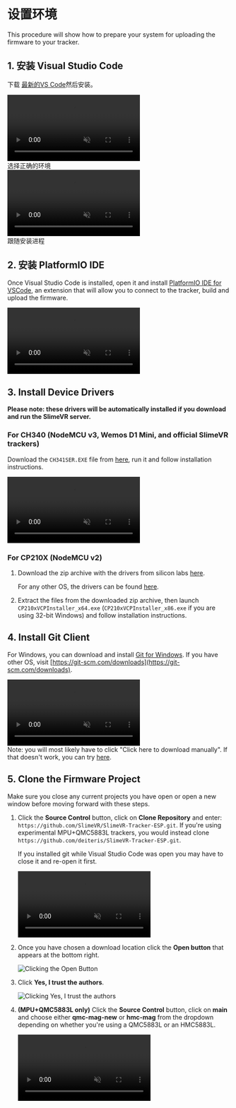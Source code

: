 # 设置环境

This procedure will show how to prepare your system for uploading the firmware to your tracker.

## 1. 安装 Visual Studio Code

下载 [最新的VS Code](https://code.visualstudio.com/download)然后安装。

<div class="embeddedVideo">
	<video name="Downloading Visual Studio Code" codecs='video/webm;codecs="vp9"' autoplay muted loop controls>
	  <source src="../assets/videos/downloadVSC.webm">
	</video><br>
	选择正确的环境
</div>

<div class="embeddedVideo">
	<video name="Installing Visual Studio Code" codecs='video/webm;codecs="vp9"' autoplay muted loop controls>
	  <source src="../assets/videos/installVSC.webm">
	</video><br>
	跟随安装进程
</div>

## 2. 安装 PlatformIO IDE

Once Visual Studio Code is installed, open it and install [PlatformIO IDE for VSCode](https://marketplace.visualstudio.com/items?itemName=platformio.platformio-ide), an extension that will allow you to connect to the tracker, build and upload the firmware.

<div class="embeddedVideo">
	<video name="Installing PlatformIO" codecs='video/webm;codecs="vp9"' autoplay muted loop controls>
	  <source src="../assets/videos/installPIO.webm">
	</video><br>
</div>

## 3. Install Device Drivers

**Please note: these drivers will be automatically installed if you download and run the SlimeVR server.**

### For CH340 (NodeMCU v3, Wemos D1 Mini, and official SlimeVR trackers)

Download the `CH341SER.EXE` file from [here](https://cdn.sparkfun.com/assets/learn_tutorials/8/4/4/CH341SER.EXE), run it and follow installation instructions.

<div class="embeddedVideo">
	<video name="The Install wizard for CH341SER" codecs='video/webm;codecs="vp9"' autoplay muted loop controls>
	  <source src="../assets/videos/installCH.webm">
	</video><br>
</div>

### For CP210X (NodeMCU v2)

1. Download the zip archive with the drivers from silicon labs [here](https://www.silabs.com/documents/public/software/CP210x_Windows_Drivers.zip).

   For any other OS, the drivers can be found [here](https://www.silabs.com/developers/usb-to-uart-bridge-vcp-drivers).

1. Extract the files from the downloaded zip archive, then launch `CP210xVCPInstaller_x64.exe` (`CP210xVCPInstaller_x86.exe` if you are using 32-bit Windows) and follow installation instructions.

## 4. Install Git Client

For Windows, you can download and install [Git for Windows](https://git-scm.com/download/win). If you have other OS, visit [https://git-scm.com/downloads](https://git-scm.com/downloads).

<div class="embeddedVideo">
	<video name="Installing Git for Windows" codecs='video/webm;codecs="vp9"' autoplay muted loop controls>
	  <source src="../assets/videos/installGit.webm">
	</video><br>
   Note: you will most likely have to click "Click here to download manually". If that doesn't work, you can try <a href="https://gitforwindows.org/">here</a>.
</div>

## 5. Clone the Firmware Project

Make sure you close any current projects you have open or open a new window before moving forward with these steps.

1. Click the **Source Control** button, click on **Clone Repository** and enter: `https://github.com/SlimeVR/SlimeVR-Tracker-ESP.git`. If you're using experimental MPU+QMC5883L trackers, you would instead clone `https://github.com/deiteris/SlimeVR-Tracker-ESP.git`.

   If you installed git while Visual Studio Code was open you may have to close it and re-open it first.

   <div class="embeddedVideo">
      <video name="The Cloning process in VSC" codecs='video/webm;codecs="vp9"' autoplay muted loop controls>
         <source src="../assets/videos/cloneVSC.webm">
      </video><br>
   </div>

1. Once you have chosen a download location click the **Open button** that appears at the bottom right.

   ![Clicking the Open Button](../assets/img/openButton.png)

1. Click **Yes, I trust the authors**.

   ![Clicking Yes, I trust the authors](../assets/img/pleaseTrust.png)

1. **(MPU+QMC5883L only)** Click the **Source Control** button, click on **main** and choose either **qmc-mag-new** or **hmc-mag** from the dropdown depending on whether you're using a QMC5883L or an HMC5883L.

   <div class="embeddedVideo">
      <video name="Where to find the changes for MPU+QMC5883L" codecs='video/webm;codecs="vp9"' autoplay muted loop controls>
         <source src="../assets/videos/MPUChanges.webm">
      </video><br>
   </div>
